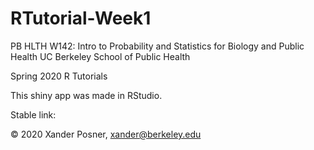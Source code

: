# RTutorial-Week1
PB HLTH W142: Intro to Probability and Statistics for Biology and Public Health
UC Berkeley School of Public Health

Spring 2020 R Tutorials

This shiny app was made in RStudio.

Stable link:

© 2020 Xander Posner, xander@berkeley.edu
